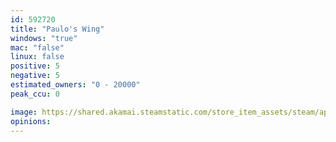 ```yaml
---
id: 592720
title: "Paulo's Wing"
windows: "true"
mac: "false"
linux: false
positive: 5
negative: 5
estimated_owners: "0 - 20000"
peak_ccu: 0

image: https://shared.akamai.steamstatic.com/store_item_assets/steam/apps/592720/header.jpg?t=1487845631
opinions:
---
```

